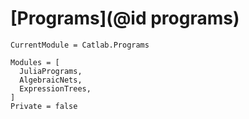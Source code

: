 # [Programs](@id programs)

```@meta
CurrentModule = Catlab.Programs
```

```@autodocs
Modules = [
  JuliaPrograms,
  AlgebraicNets,
  ExpressionTrees,
]
Private = false
```

